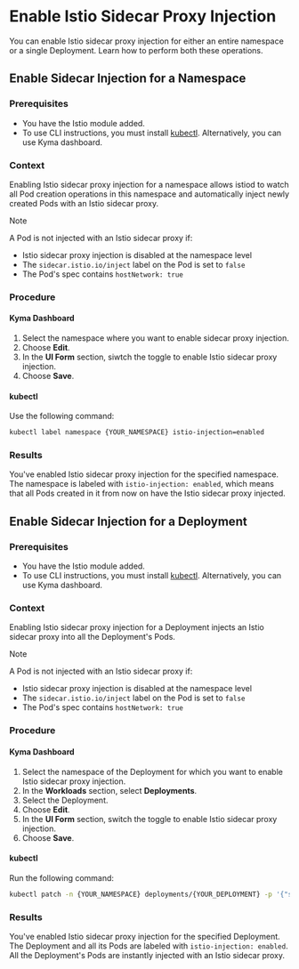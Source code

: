 # Enable Istio Sidecar Proxy Injection

You can enable Istio sidecar proxy injection for either an entire namespace or a single Deployment. Learn how to perform both these operations.


## Enable Sidecar Injection for a Namespace

### Prerequisites
- You have the Istio module added.
- To use CLI instructions, you must install [kubectl](https://kubernetes.io/docs/tasks/tools/#kubectl). Alternatively, you can use Kyma dashboard.

### Context
Enabling Istio sidecar proxy injection for a namespace allows istiod to watch all Pod creation operations in this namespace and automatically inject newly created Pods with an Istio sidecar proxy.

>[!NOTE]
> A Pod is not injected with an Istio sidecar proxy if:
> - Istio sidecar proxy injection is disabled at the namespace level
> - The `sidecar.istio.io/inject` label on the Pod is set to `false`
> - The Pod's spec contains `hostNetwork: true`

### Procedure

<!-- tabs:start -->
#### **Kyma Dashboard**

1. Select the namespace where you want to enable sidecar proxy injection.
2. Choose **Edit**.
3. In the **UI Form** section, siwtch the toggle to enable Istio sidecar proxy injection.
4. Choose **Save**.

#### **kubectl**

Use the following command:

```bash
kubectl label namespace {YOUR_NAMESPACE} istio-injection=enabled
```
<!-- tabs:end -->

### Results
You've enabled Istio sidecar proxy injection for the specified namespace. The namespace is labeled with `istio-injection: enabled`, which means that all Pods created in it from now on have the Istio sidecar proxy injected.

## Enable Sidecar Injection for a Deployment

### Prerequisites
- You have the Istio module added.
- To use CLI instructions, you must install [kubectl](https://kubernetes.io/docs/tasks/tools/#kubectl). Alternatively, you can use Kyma dashboard.

### Context
Enabling Istio sidecar proxy injection for a Deployment injects an Istio sidecar proxy into all the Deployment's Pods.

>[!NOTE]
> A Pod is not injected with an Istio sidecar proxy if:
> - Istio sidecar proxy injection is disabled at the namespace level
> - The `sidecar.istio.io/inject` label on the Pod is set to `false`
> - The Pod's spec contains `hostNetwork: true`

### Procedure

<!-- tabs:start -->

#### **Kyma Dashboard**

1. Select the namespace of the Deployment for which you want to enable Istio sidecar proxy injection.
2. In the **Workloads** section, select **Deployments**.
3. Select the Deployment. 
4. Choose **Edit**.
5. In the **UI Form** section, switch the toggle to enable Istio sidecar proxy injection.
6. Choose **Save**.

#### **kubectl**

Run the following command:

```bash
kubectl patch -n {YOUR_NAMESPACE} deployments/{YOUR_DEPLOYMENT} -p '{"spec":{"template":{"metadata":{"labels":{"sidecar.istio.io/inject":"true"}}}}}'
```

<!-- tabs:end -->

### Results

You've enabled Istio sidecar proxy injection for the specified Deployment. The Deployment and all its Pods are labeled with `istio-injection: enabled`. All the Deployment's Pods are instantly injected with an Istio sidecar proxy.